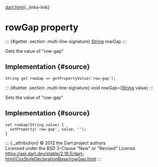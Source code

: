 [dart:html](../../dart-html/dart-html-library){._links-link}

rowGap property
===============

::: {#getter .section .multi-line-signature}
[String](../../dart-core/string-class) rowGap
:::

Gets the value of \"row-gap\"

Implementation {#source}
--------------

``` {.language-dart data-language="dart"}
String get rowGap => getPropertyValue('row-gap');
```

::: {#setter .section .multi-line-signature}
void rowGap=([String](../../dart-core/string-class) value)
:::

Sets the value of \"row-gap\"

Implementation {#source}
--------------

``` {.language-dart data-language="dart"}
set rowGap(String value) {
  setProperty('row-gap', value, '');
}
```

::: {._attribution}
© 2012 the Dart project authors\
Licensed under the BSD 3-Clause \"New\" or \"Revised\" License.\
<https://api.dart.dev/stable/2.18.5/dart-html/CssStyleDeclarationBase/rowGap.html>
:::
